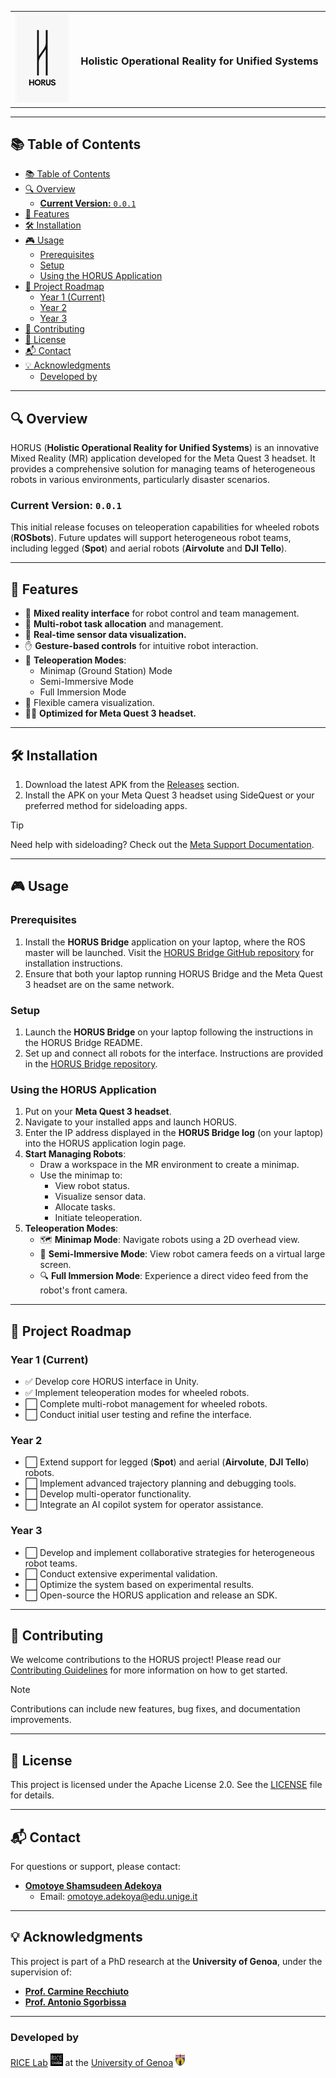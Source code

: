 <table style="width: 100%; border-collapse: collapse;">
  <tr>
    <td style="width: 20%; text-align: center;">
      <img src="imgs/horus_logo.jpg" style="width: 100%;" title="HORUS" alt="HORUS">
    </td>
    <td style="width: 80%; text-align: center;">
      <h3>Holistic Operational Reality for Unified Systems</h3>
    </td>
  </tr>
</table>

---


## 📚 Table of Contents
- [📚 Table of Contents](#-table-of-contents)
- [🔍 Overview](#-overview)
  - [**Current Version:** `0.0.1`](#current-version-001)
- [🌟 Features](#-features)
- [🛠 Installation](#-installation)
- [🎮 Usage](#-usage)
  - [Prerequisites](#prerequisites)
  - [Setup](#setup)
  - [Using the HORUS Application](#using-the-horus-application)
- [🚧 Project Roadmap](#-project-roadmap)
  - [Year 1 (Current)](#year-1-current)
  - [Year 2](#year-2)
  - [Year 3](#year-3)
- [🤝 Contributing](#-contributing)
- [📝 License](#-license)
- [📬 Contact](#-contact)
- [💡 Acknowledgments](#-acknowledgments)
  - [Developed by](#developed-by)
---

<a name="overview"></a>

## 🔍 Overview

HORUS (**Holistic Operational Reality for Unified Systems**) is an innovative Mixed Reality (MR) application developed for the Meta Quest 3 headset. It provides a comprehensive solution for managing teams of heterogeneous robots in various environments, particularly disaster scenarios.

### **Current Version:** `0.0.1`  
This initial release focuses on teleoperation capabilities for wheeled robots (**ROSbots**). Future updates will support heterogeneous robot teams, including legged (**Spot**) and aerial robots (**Airvolute** and **DJI Tello**).

---

<a name="features"></a>

## 🌟 Features

- 🥽 **Mixed reality interface** for robot control and team management.
- 🤖 **Multi-robot task allocation** and management.
- 📡 **Real-time sensor data visualization.**
- ✋ **Gesture-based controls** for intuitive robot interaction.
- 🚗 **Teleoperation Modes**:
  - Minimap (Ground Station) Mode
  - Semi-Immersive Mode
  - Full Immersion Mode
- 🎥 Flexible camera visualization.
- 🧑‍💻 **Optimized for Meta Quest 3 headset.**

---

<a name="installation"></a>

## 🛠 Installation

1. Download the latest APK from the [Releases](https://github.com/RICE-unige/horus/releases) section.
2. Install the APK on your Meta Quest 3 headset using SideQuest or your preferred method for sideloading apps.

> [!TIP]  
> Need help with sideloading? Check out the [Meta Support Documentation](https://www.meta.com/help).

---

<a name="usage"></a>

## 🎮 Usage

<a name="prerequisites"></a>
### Prerequisites
1. Install the **HORUS Bridge** application on your laptop, where the ROS master will be launched. Visit the [HORUS Bridge GitHub repository](https://github.com/Omotoye/horus_bridge) for installation instructions.
2. Ensure that both your laptop running HORUS Bridge and the Meta Quest 3 headset are on the same network.

<a name="setup"></a>
### Setup
1. Launch the **HORUS Bridge** on your laptop following the instructions in the HORUS Bridge README.
2. Set up and connect all robots for the interface. Instructions are provided in the [HORUS Bridge repository](https://github.com/Omotoye/horus_bridge).

<a name="using-the-horus-application"></a>
### Using the HORUS Application
1. Put on your **Meta Quest 3 headset**.
2. Navigate to your installed apps and launch HORUS.
3. Enter the IP address displayed in the **HORUS Bridge log** (on your laptop) into the HORUS application login page.
4. **Start Managing Robots**:
   - Draw a workspace in the MR environment to create a minimap.
   - Use the minimap to:
     - View robot status.
     - Visualize sensor data.
     - Allocate tasks.
     - Initiate teleoperation.
5. **Teleoperation Modes**:
   - 🗺 **Minimap Mode**: Navigate robots using a 2D overhead view.
   - 🎥 **Semi-Immersive Mode**: View robot camera feeds on a virtual large screen.
   - 🔍 **Full Immersion Mode**: Experience a direct video feed from the robot's front camera.

---

<a name="project-roadmap"></a>

## 🚧 Project Roadmap

### Year 1 (Current)  
- ✅ Develop core HORUS interface in Unity.  
- ✅ Implement teleoperation modes for wheeled robots.  
- ⬜ Complete multi-robot management for wheeled robots.  
- ⬜ Conduct initial user testing and refine the interface.  

### Year 2  
- ⬜ Extend support for legged (**Spot**) and aerial (**Airvolute**, **DJI Tello**) robots.  
- ⬜ Implement advanced trajectory planning and debugging tools.  
- ⬜ Develop multi-operator functionality.  
- ⬜ Integrate an AI copilot system for operator assistance.  

### Year 3  
- ⬜ Develop and implement collaborative strategies for heterogeneous robot teams.  
- ⬜ Conduct extensive experimental validation.  
- ⬜ Optimize the system based on experimental results.  
- ⬜ Open-source the HORUS application and release an SDK.  

---

<a name="contributing"></a>

## 🤝 Contributing

We welcome contributions to the HORUS project! Please read our [Contributing Guidelines](CONTRIBUTING.md) for more information on how to get started.

> [!NOTE]  
> Contributions can include new features, bug fixes, and documentation improvements.

---

<a name="license"></a>

## 📝 License

This project is licensed under the Apache License 2.0. See the [LICENSE](LICENSE) file for details.

---

<a name="contact"></a>

## 📬 Contact

For questions or support, please contact:
- **[Omotoye Shamsudeen Adekoya](https://rubrica.unige.it/personale/UkFEXVhg)**  
  -  Email: omotoye.adekoya@edu.unige.it  

---

<a name="acknowledgments"></a>

## 💡 Acknowledgments

This project is part of a PhD research at the **University of Genoa**, under the supervision of:  
- **[Prof. Carmine Recchiuto](https://rubrica.unige.it/personale/UkNDWV1r)**  
- **[Prof. Antonio Sgorbissa](https://rubrica.unige.it/personale/UkNHWlJp)**  

---

### Developed by  
[RICE Lab](https://rice.dibris.unige.it/) <img src="imgs/rice_lab_logo.png" width="20"/> at the [University of Genoa](https://unige.it/en) <img src="imgs/unige.png" width="15"/>  
 